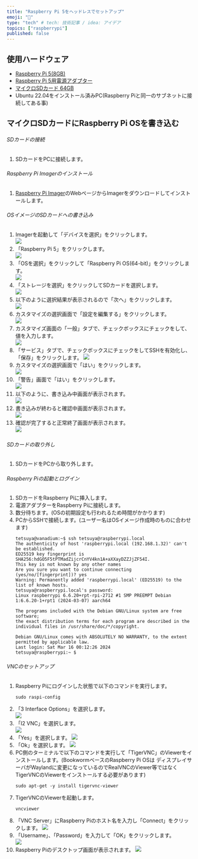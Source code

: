 ```yaml
---
title: "Raspberry Pi 5をヘッドレスでセットアップ"
emoji: "🌟"
type: "tech" # tech: 技術記事 / idea: アイデア
topics: ["raspberrypi"]
published: false
---
```

## 使用ハードウェア

* [Raspberry Pi 5(8GB)](https://amzn.to/3JHBZtJ)
* [Raspberry Pi 5用電源アダプター](https://amzn.to/4dkVHJA)
* [マイクロSDカード 64GB](https://amzn.to/4bgQPmT)
* Ubuntu 22.04をインストール済みPC(Raspberry Piと同一のサブネットに接続してある事)

## マイクロSDカードにRaspberry Pi OSを書き込む

###### SDカードの接続
1. SDカードをPCに接続します。

###### Raspberry Pi Imagerのインストール
1. [Raspberry Pi Imager](https://www.raspberrypi.com/software/)のWebページからImagerをダウンロードしてインストールします。

###### OSイメージのSDカードへの書き込み
1. Imagerを起動して「デバイスを選択」をクリックします。  
   ![](https://storage.googleapis.com/zenn-user-upload/005bbb6a88e3-20240502.png)
2. 「Raspberry Pi 5」をクリックします。    
   ![](https://storage.googleapis.com/zenn-user-upload/9ae89f22b117-20240502.png)
3. 「OSを選択」をクリックして「Raspberry Pi OS(64-bit)」をクリックします。  
   ![](https://storage.googleapis.com/zenn-user-upload/6702c53c0812-20240502.png)
4. 「ストレージを選択」をクリックしてSDカードを選択します。  
   ![](https://storage.googleapis.com/zenn-user-upload/ed5439bc99d6-20240502.png)
5. 以下のように選択結果が表示されるので「次へ」をクリックします。  
   ![](https://storage.googleapis.com/zenn-user-upload/95f570ce0291-20240502.png)
6. カスタマイズの選択画面で「設定を編集する」をクリックします。  
   ![](https://storage.googleapis.com/zenn-user-upload/805e6845ff95-20240502.png)
7. カスタマイズ画面の「一般」タブで、チェックボックスにチェックをして、値を入力します。  
   ![](https://storage.googleapis.com/zenn-user-upload/c6fa3e0e08d6-20240502.png)
8. 「サービス」タブで、チェックボックスにチェックをしてSSHを有効化し、「保存」をクリックします。
   ![](https://storage.googleapis.com/zenn-user-upload/2985aa96fbbd-20240502.png)
9. カスタマイズの選択画面で「はい」をクリックします。  
   ![](https://storage.googleapis.com/zenn-user-upload/25829b827132-20240502.png)
10. 「警告」画面で「はい」をクリックします。   
   ![](https://storage.googleapis.com/zenn-user-upload/58d4dfc6eb08-20240502.png)
11. 以下のように、書き込み中画面が表示されます。  
   ![](https://storage.googleapis.com/zenn-user-upload/85993a7e6ef4-20240502.png)
12. 書き込みが終わると確認中画面が表示されます。  
   ![](https://storage.googleapis.com/zenn-user-upload/346edfce6c95-20240502.png)
13. 確認が完了すると正常終了画面が表示されます。  
   ![](https://storage.googleapis.com/zenn-user-upload/ecd1f48de086-20240502.png)    
   
###### SDカードの取り外し
1. SDカードをPCから取り外します。

###### Raspberry Piの起動とログイン
1. SDカードをRaspberry Piに挿入します。
2. 電源アダプターをRaspberry Piに接続します。
3. 数分待ちます。(OSの初期設定も行われるため時間がかかります)
4. PCからSSHで接続します。(ユーザー名はOSイメージ作成時のものに合わせます)  
   ```
   tetsuya@vanadium:~$ ssh tetsuya@raspberrypi.local
   The authenticity of host 'raspberrypi.local (192.168.1.32)' can't be established.
   ED25519 key fingerprint is SHA256:hdGO5F5tPTMadZijcrCnYV4kn1A+aXXayDZZJjZF54I.
   This key is not known by any other names
   Are you sure you want to continue connecting (yes/no/[fingerprint])? yes
   Warning: Permanently added 'raspberrypi.local' (ED25519) to the list of known hosts.
   tetsuya@raspberrypi.local's password:
   Linux raspberrypi 6.6.20+rpt-rpi-2712 #1 SMP PREEMPT Debian 1:6.6.20-1+rpt1 (2024-03-07) aarch64
   
   The programs included with the Debian GNU/Linux system are free software;
   the exact distribution terms for each program are described in the
   individual files in /usr/share/doc/*/copyright.
   
   Debian GNU/Linux comes with ABSOLUTELY NO WARRANTY, to the extent
   permitted by applicable law.
   Last login: Sat Mar 16 00:12:26 2024
   tetsuya@raspberrypi:~ $
   ```

###### VNCのセットアップ
1. Raspberry Piにログインした状態で以下のコマンドを実行します。　　
   ```
   sudo raspi-config
   ```
2. 「3 Interface Options」を選択します。  
   ![](https://storage.googleapis.com/zenn-user-upload/5c8e82d7665c-20240502.png)
3. 「I2 VNC」を選択します。  
  ![](https://storage.googleapis.com/zenn-user-upload/dabbaee992d6-20240502.png)
4. 「Yes」を選択します。
   ![](https://storage.googleapis.com/zenn-user-upload/21f5ab9a263c-20240502.png)
5. 「Ok」を選択します。
   ![](https://storage.googleapis.com/zenn-user-upload/6a5ad46a9e46-20240502.png)
6. PC側のターミナルで以下のコマンドを実行して「TigerVNC」のViewerをインストールします。(BookwormベースのRaspberry Pi OSは
ディスプレイサーバがWaylandに変更になっているのでRealVNCのViewer等ではなくTigerVNCのViewerをインストールする必要があります)
   ```
   sudo apt-get -y install tigervnc-viewer
   ```
7. TigerVNCのViewerを起動します。
   ```
   vncviewer
   ```
8. 「VNC Server」にRaspberry Piのホスト名を入力し「Connect」をクリックします。
   ![](https://storage.googleapis.com/zenn-user-upload/fd5a61a710a2-20240502.png)
9. 「Username」、「Password」を入力して「OK」をクリックします。  
   ![](https://storage.googleapis.com/zenn-user-upload/ebcc77620067-20240502.png)
10. Raspberry Piのデスクトップ画面が表示されます。
   ![](https://storage.googleapis.com/zenn-user-upload/a3d34cf6e488-20240502.png)
